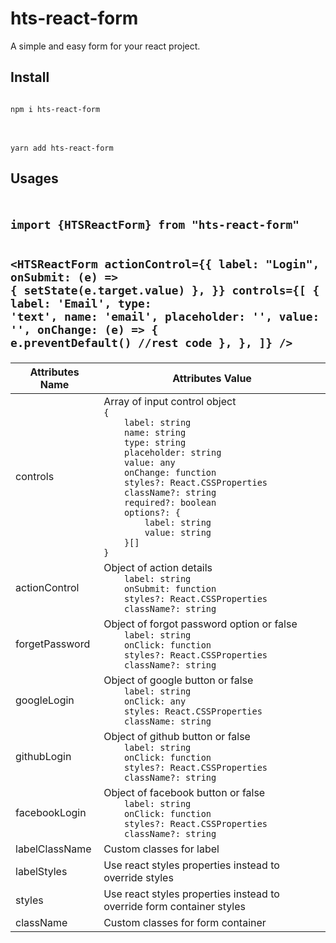<h1>hts-react-form</h1>
<p>A simple and easy form for your react project.</p>

<h2>Install</h2>
<code>
npm i hts-react-form
</code>
<br/>
<br/>
<code>
yarn add hts-react-form
</code>

<h2>Usages<h2>

<code>
import {HTSReactForm} from "hts-react-form"

<HTSReactForm
actionControl={{
    label: "Login",
    onSubmit: (e) => {
        setState(e.target.value)
    },
}}
controls={[
{
label: 'Email',
type: 'text',
name: 'email',
placeholder: '',
value: '',
onChange: (e) => {
e.preventDefault()
//rest code
},
},
]}
/>
</code>

<table style="font-size:1rem;">
<thead>
<tr>
<th>Attributes Name</th>
<th>Attributes Value</th>
</tr>
</thead>

<tbody>
<tr>
<td>controls</td>
<td>
Array of input control object
<code>
{
    label: string
    name: string
    type: string
    placeholder: string
    value: any
    onChange: function
    styles?: React.CSSProperties
    className?: string
    required?: boolean
    options?: {
        label: string
        value: string
    }[]
}
</code>
</td>
</tr>

<tr>
<td>actionControl</td>
<td>
Object of action details
<code>
    label: string
    onSubmit: function
    styles?: React.CSSProperties
    className?: string
</code>
</td>
</tr>

<tr>
<td>forgetPassword</td>
<td>
Object of forgot password option or false
<code>
    label: string
    onClick: function
    styles?: React.CSSProperties
    className?: string
</code>
</td>
</tr>

<tr>
<td>googleLogin</td>
<td>
Object of google button or false
<code>
    label: string
    onClick: any
    styles: React.CSSProperties
    className: string
</code>
</td>
</tr>

<tr>
<td>githubLogin</td>
<td>
Object of github button or false
<code>
    label: string
    onClick: function
    styles?: React.CSSProperties
    className?: string
</code>
</td>
</tr>

<tr>
<td>facebookLogin</td>
<td>
Object of facebook button or false
<code>
    label: string
    onClick: function
    styles?: React.CSSProperties
    className?: string
</code>
</td>
</tr>

<tr>
<td>labelClassName</td>
<td>
Custom classes for label
</td>
</tr>

<tr>
<td>labelStyles</td>
<td>
Use react styles properties instead to override styles
</td>
</tr>

<tr>
<td>styles</td>
<td>
Use react styles properties instead to override form container styles
</td>
</tr>

<tr>
<td>className</td>
<td>
Custom classes for form container
</td>
</tr>

</tbody>

</table>
